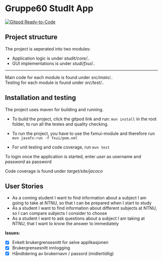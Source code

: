 # Gruppe60 StudIt App

[![Gitpod Ready-to-Code](https://img.shields.io/badge/Gitpod-Ready--to--Code-blue?logo=gitpod)](https://gitpod.idi.ntnu.no/#https://gitlab.stud.idi.ntnu.no/it1901/groups-2020/gr2060/gr2060)


## Project structure
The project is seperated into two modules:
* Application logic is under *studit/core/..*  
* GUI implementations is under *studi/fxui/..*
---
Main code for each module is found under *src/main/..*  
Testing for each module is found under *src/test/..*  

## Installation and testing
The project uses maven for building and running.

* To build the project, click the gitpod link and run: `mvn install` in the root folder, to run all the testes and quality checking.

* To run the project, you have to use the fxmui-module and therefore run `mvn javafx:run -f fxui/pom.xml`

* For unit testing and code coverage, run `mvn test`  

To login once the application is started, enter *user* as username and *password* as password

Code coverage is found under *target/site/jacoco*

## User Stories

- As a coming student I want to find information about a subject I am going to take at NTNU, so that I can be prepared when I start to study
- As a student I want to find information about different subjects at NTNU, so I can compare subjects I consider to choose
- As a student I want to ask questions about a subject I am taking at NTNU, that I want to know the answer to immediately

**Issues:**
* [X] Enkelt brukergrensesnitt for selve applikasjonen
* [X] Brukergrensesnitt innlogging
* [X] Håndtdering av brukernavn / passord (midlertidlig)
